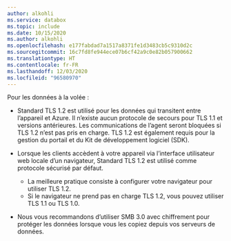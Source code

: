 ```yaml
---
author: alkohli
ms.service: databox
ms.topic: include
ms.date: 10/15/2020
ms.author: alkohli
ms.openlocfilehash: e177fabdad7a1517a8371fe1d3483cb5c9310d2c
ms.sourcegitcommit: 16c7fd8fe944ece07b6cf42a9c0e82b057900662
ms.translationtype: HT
ms.contentlocale: fr-FR
ms.lasthandoff: 12/03/2020
ms.locfileid: "96580970"
---
```

Pour les données à la volée :

- Standard TLS 1.2 est utilisé pour les données qui transitent entre l’appareil et Azure. Il n’existe aucun protocole de secours pour TLS 1.1 et versions antérieures. Les communications de l’agent seront bloquées si TLS 1.2 n’est pas pris en charge. TLS 1.2 est également requis pour la gestion du portail et du Kit de développement logiciel (SDK).
- Lorsque les clients accèdent à votre appareil via l’interface utilisateur web locale d’un navigateur, Standard TLS 1.2 est utilisé comme protocole sécurisé par défaut.

    - La meilleure pratique consiste à configurer votre navigateur pour utiliser TLS 1.2.
    - Si le navigateur ne prend pas en charge TLS 1.2, vous pouvez utiliser TLS 1.1 ou TLS 1.0.
- Nous vous recommandons d’utiliser SMB 3.0 avec chiffrement pour protéger les données lorsque vous les copiez depuis vos serveurs de données.
